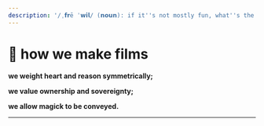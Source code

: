 ```yaml
---
description: '/ˌ𝗳𝗿ē ˈ𝘄𝗶𝗹/ (𝗻𝗼𝘂𝗻): if it''s not mostly fun, what''s the point?'
---
```


# 🤍 how we make films







**we weight heart and reason symmetrically;**

**we value ownership and sovereignty;**

**we allow magick to be conveyed.**

****



